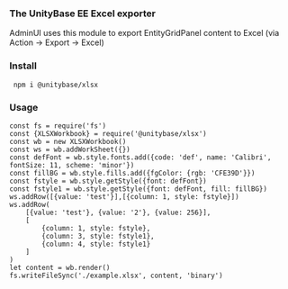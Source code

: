 ### The UnityBase EE Excel exporter

AdminUI uses this module to export EntityGridPanel content to Excel
(via Action -> Export -> Excel)

### Install

```
 npm i @unitybase/xlsx
```

### Usage
```
const fs = require('fs')
const {XLSXWorkbook} = require('@unitybase/xlsx')
const wb = new XLSXWorkbook()
const ws = wb.addWorkSheet({})
const defFont = wb.style.fonts.add({code: 'def', name: 'Calibri', fontSize: 11, scheme: 'minor'})
const fillBG = wb.style.fills.add({fgColor: {rgb: 'CFE39D'}})
const fstyle = wb.style.getStyle({font: defFont})
const fstyle1 = wb.style.getStyle({font: defFont, fill: fillBG})
ws.addRow([{value: 'test'}],[{column: 1, style: fstyle}])
ws.addRow(
    [{value: 'test'}, {value: '2'}, {value: 256}],
    [
        {column: 1, style: fstyle},
        {column: 3, style: fstyle1},
        {column: 4, style: fstyle1}
    ]
)
let content = wb.render()
fs.writeFileSync('./example.xlsx', content, 'binary')
```



